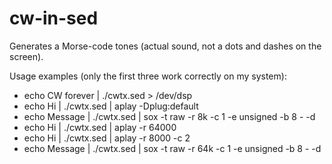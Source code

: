# cw-in-sed
Generates a Morse-code tones (actual sound, not a dots and dashes on the screen).

Usage examples (only the first three work correctly on my system):
- echo CW forever | ./cwtx.sed > /dev/dsp
- echo Hi | ./cwtx.sed | aplay -Dplug:default
- echo Message | ./cwtx.sed | sox -t raw -r 8k -c 1 -e unsigned -b 8 - -d
- echo Hi | ./cwtx.sed | aplay -r 64000
- echo Hi | ./cwtx.sed | aplay -r 8000 -c 2
- echo Message | ./cwtx.sed | sox -t raw -r 64k -c 1 -e unsigned -b 8 - -d
